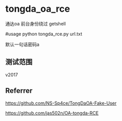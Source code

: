 # tongda_oa_rce
通达oa 前台身份绕过 getshell

#usage
python tongda_rce.py url.txt

默认一句话密码a
## 测试范围
v2017

## Referrer
https://github.com/NS-Sp4ce/TongDaOA-Fake-User

https://github.com/jas502n/OA-tongda-RCE
